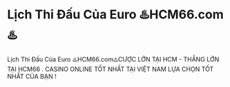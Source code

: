 # Lịch Thi Đấu Của Euro ♨️HCM66.com♨️

Lịch Thi Đấu Của Euro ♨️HCM66.com♨️CƯỢC LỚN TẠI HCM - THẮNG LỚN TẠI HCM66 . CASINO ONLINE TỐT NHẤT TẠI VIỆT NAM LỰA CHỌN TỐT NHẤT CỦA BẠN !